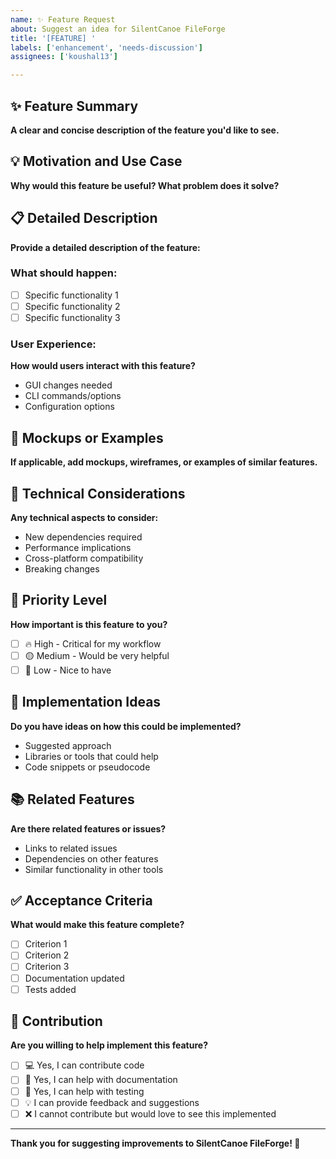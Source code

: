 ```yaml
---
name: ✨ Feature Request
about: Suggest an idea for SilentCanoe FileForge
title: '[FEATURE] '
labels: ['enhancement', 'needs-discussion']
assignees: ['koushal13']

---
```


## ✨ Feature Summary
**A clear and concise description of the feature you'd like to see.**

## 💡 Motivation and Use Case
**Why would this feature be useful? What problem does it solve?**

## 📋 Detailed Description
**Provide a detailed description of the feature:**

### What should happen:
- [ ] Specific functionality 1
- [ ] Specific functionality 2
- [ ] Specific functionality 3

### User Experience:
**How would users interact with this feature?**
- GUI changes needed
- CLI commands/options
- Configuration options

## 🎨 Mockups or Examples
**If applicable, add mockups, wireframes, or examples of similar features.**

## 🔧 Technical Considerations
**Any technical aspects to consider:**
- New dependencies required
- Performance implications
- Cross-platform compatibility
- Breaking changes

## 🌟 Priority Level
**How important is this feature to you?**
- [ ] 🔥 High - Critical for my workflow
- [ ] 🟡 Medium - Would be very helpful
- [ ] 🔵 Low - Nice to have

## 🚀 Implementation Ideas
**Do you have ideas on how this could be implemented?**
- Suggested approach
- Libraries or tools that could help
- Code snippets or pseudocode

## 📚 Related Features
**Are there related features or issues?**
- Links to related issues
- Dependencies on other features
- Similar functionality in other tools

## ✅ Acceptance Criteria
**What would make this feature complete?**
- [ ] Criterion 1
- [ ] Criterion 2
- [ ] Criterion 3
- [ ] Documentation updated
- [ ] Tests added

## 🤝 Contribution
**Are you willing to help implement this feature?**
- [ ] 💻 Yes, I can contribute code
- [ ] 📝 Yes, I can help with documentation
- [ ] 🧪 Yes, I can help with testing
- [ ] 💡 I can provide feedback and suggestions
- [ ] ❌ I cannot contribute but would love to see this implemented

---

**Thank you for suggesting improvements to SilentCanoe FileForge! 🚀**
